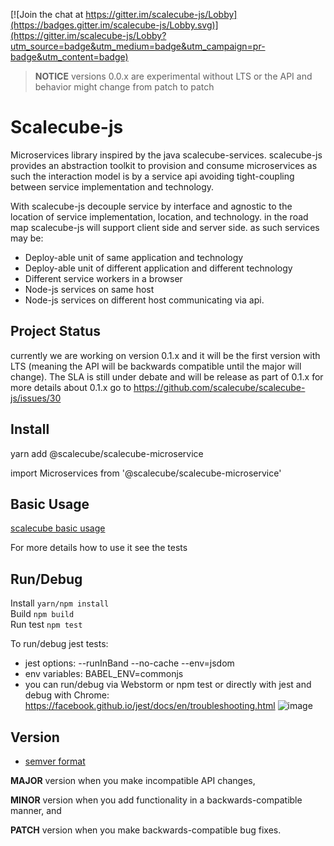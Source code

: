 [![Join the chat at https://gitter.im/scalecube-js/Lobby](https://badges.gitter.im/scalecube-js/Lobby.svg)](https://gitter.im/scalecube-js/Lobby?utm_source=badge&utm_medium=badge&utm_campaign=pr-badge&utm_content=badge)

> **NOTICE** versions 0.0.x are experimental without LTS or the API and behavior might change from patch to patch

# Scalecube-js

Microservices library inspired by the java scalecube-services. scalecube-js provides an abstraction toolkit to provision and consume microservices as such the interaction model is by a service api avoiding tight-coupling between service implementation and technology.

With scalecube-js decouple service by interface and agnostic to the location of service implementation, location, and technology.
in the road map scalecube-js will support client side and server side. as such services may be:

- Deploy-able unit of same application and technology
- Deploy-able unit of different application and different technology
- Different service workers in a browser
- Node-js services on same host
- Node-js services on different host communicating via api.

## Project Status

currently we are working on version 0.1.x
and it will be the first version with LTS (meaning the API will be backwards compatible until the major will change).
The SLA is still under debate and will be release as part of 0.1.x
for more details about 0.1.x go to https://github.com/scalecube/scalecube-js/issues/30

## Install

yarn add @scalecube/scalecube-microservice

import Microservices from '@scalecube/scalecube-microservice'

## Basic Usage

[scalecube basic usage](packages/scalecube-microservice/README.md)

For more details how to use it see the tests

## Run/Debug

Install `yarn/npm install`  
Build `npm build`  
Run test `npm test`

To run/debug jest tests:

- jest options: --runInBand --no-cache --env=jsdom
- env variables: BABEL_ENV=commonjs
- you can run/debug via Webstorm or npm test or directly with jest and debug with Chrome: https://facebook.github.io/jest/docs/en/troubleshooting.html
  ![image](https://user-images.githubusercontent.com/4359435/30782375-e134617e-a139-11e7-8100-32f13ed3815f.png)

## Version

- [semver format](http://semver.org/)

**MAJOR** version when you make incompatible API changes,

**MINOR** version when you add functionality in a backwards-compatible manner, and

**PATCH** version when you make backwards-compatible bug fixes.

